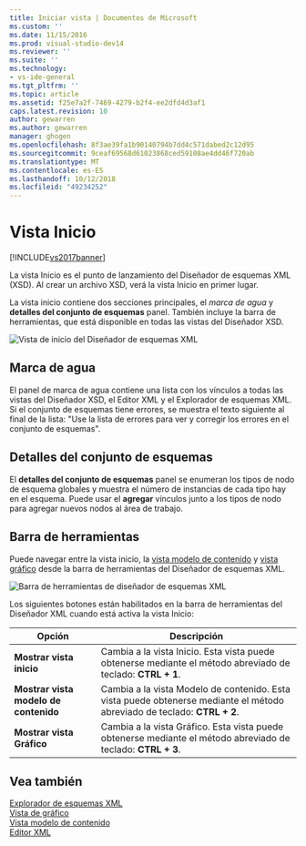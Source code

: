 ```yaml
---
title: Iniciar vista | Documentos de Microsoft
ms.custom: ''
ms.date: 11/15/2016
ms.prod: visual-studio-dev14
ms.reviewer: ''
ms.suite: ''
ms.technology:
- vs-ide-general
ms.tgt_pltfrm: ''
ms.topic: article
ms.assetid: f25e7a2f-7469-4279-b2f4-ee2dfd4d3af1
caps.latest.revision: 10
author: gewarren
ms.author: gewarren
manager: ghogen
ms.openlocfilehash: 8f3ae39fa1b90140794b7dd4c571dabed2c12d95
ms.sourcegitcommit: 9ceaf69568d61023868ced59108ae4dd46f720ab
ms.translationtype: MT
ms.contentlocale: es-ES
ms.lasthandoff: 10/12/2018
ms.locfileid: "49234252"
---
```

# <a name="start-view"></a>Vista Inicio
[!INCLUDE[vs2017banner](../includes/vs2017banner.md)]

  
La vista Inicio es el punto de lanzamiento del Diseñador de esquemas XML (XSD). Al crear un archivo XSD, verá la vista Inicio en primer lugar.  
  
 La vista inicio contiene dos secciones principales, el *marca de agua* y **detalles del conjunto de esquemas** panel. También incluye la barra de herramientas, que está disponible en todas las vistas del Diseñador XSD.  
  
 ![Vista de inicio del Diseñador de esquemas XML](../xml-tools/media/xsddesigner-startview.gif "XSDDesigner_StartView")  
  
## <a name="watermark"></a>Marca de agua  
 El panel de marca de agua contiene una lista con los vínculos a todas las vistas del Diseñador XSD, el Editor XML y el Explorador de esquemas XML. Si el conjunto de esquemas tiene errores, se muestra el texto siguiente al final de la lista: "Use la lista de errores para ver y corregir los errores en el conjunto de esquemas".  
  
## <a name="schema-set-details"></a>Detalles del conjunto de esquemas  
 El **detalles del conjunto de esquemas** panel se enumeran los tipos de nodo de esquema globales y muestra el número de instancias de cada tipo hay en el esquema. Puede usar el **agregar** vínculos junto a los tipos de nodo para agregar nuevos nodos al área de trabajo.  
  
## <a name="toolbar"></a>Barra de herramientas  
 Puede navegar entre la vista inicio, la [vista modelo de contenido](../xml-tools/content-model-view.md) y [vista gráfico](../xml-tools/graph-view.md) desde la barra de herramientas del Diseñador de esquemas XML.  
  
 ![Barra de herramientas de diseñador de esquemas XML](../xml-tools/media/xsdstartviewtoolbar.gif "XSDStartViewToolbar")  
  
 Los siguientes botones están habilitados en la barra de herramientas del Diseñador XML cuando está activa la vista Inicio:  
  
|Opción|Descripción|  
|------------|-----------------|  
|**Mostrar vista inicio**|Cambia a la vista Inicio. Esta vista puede obtenerse mediante el método abreviado de teclado: **CTRL + 1**.|  
|**Mostrar vista modelo de contenido**|Cambia a la vista Modelo de contenido. Esta vista puede obtenerse mediante el método abreviado de teclado: **CTRL + 2**.|  
|**Mostrar vista Gráfico**|Cambia a la vista Gráfico. Esta vista puede obtenerse mediante el método abreviado de teclado: **CTRL + 3**.|  
  
## <a name="see-also"></a>Vea también  
 [Explorador de esquemas XML](../xml-tools/xml-schema-explorer.md)   
 [Vista de gráfico](../xml-tools/graph-view.md)   
 [Vista modelo de contenido](../xml-tools/content-model-view.md)   
 [Editor XML](../xml-tools/xml-editor.md)



